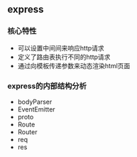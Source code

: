 ## express
### 核心特性
+ 可以设置中间间来响应http请求
+ 定义了路由表执行不同的http请求
+ 通过向模板传递参数来动态渲染html页面

### express的内部结构分析
+ bodyParser
+ EventEmitter
+ proto
+ Route
+ Router
+ req
+ res

